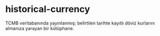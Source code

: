 # historical-currency
TCMB veritabanında yayınlanmış; belirtilen tarihte kayıtlı döviz kurlarını almanıza yarayan bir kütüphane.
